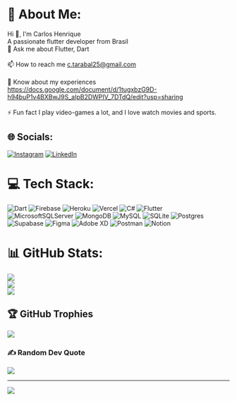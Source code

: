 # 💫 About Me:
Hi 👋, I'm Carlos Henrique<br>A passionate flutter developer from Brasil<br>💬 Ask me about Flutter, Dart<br><br>📫 How to reach me c.tarabal25@gmail.com<br><br>📄 Know about my experiences https://docs.google.com/document/d/1tugxbzG9D-h94buP1v4BXBwJ9S_aIpB2DWPIV_7DTdQ/edit?usp=sharing<br><br>⚡ Fun fact I play video-games a lot, and I love watch movies and sports.


## 🌐 Socials:
[![Instagram](https://img.shields.io/badge/Instagram-%23E4405F.svg?logo=Instagram&logoColor=white)](https://instagram.com/carlos.h_97) [![LinkedIn](https://img.shields.io/badge/LinkedIn-%230077B5.svg?logo=linkedin&logoColor=white)](https://linkedin.com/in/carloshta) 

# 💻 Tech Stack:
![Dart](https://img.shields.io/badge/dart-%230175C2.svg?style=plastic&logo=dart&logoColor=white) ![Firebase](https://img.shields.io/badge/firebase-%23039BE5.svg?style=plastic&logo=firebase) ![Heroku](https://img.shields.io/badge/heroku-%23430098.svg?style=plastic&logo=heroku&logoColor=white) ![Vercel](https://img.shields.io/badge/vercel-%23000000.svg?style=plastic&logo=vercel&logoColor=white) ![C#](https://img.shields.io/badge/c%23-%23239120.svg?style=plastic&logo=c-sharp&logoColor=white) ![Flutter](https://img.shields.io/badge/Flutter-%2302569B.svg?style=plastic&logo=Flutter&logoColor=white) ![MicrosoftSQLServer](https://img.shields.io/badge/Microsoft%20SQL%20Sever-CC2927?style=plastic&logo=microsoft%20sql%20server&logoColor=white) ![MongoDB](https://img.shields.io/badge/MongoDB-%234ea94b.svg?style=plastic&logo=mongodb&logoColor=white) ![MySQL](https://img.shields.io/badge/mysql-%2300f.svg?style=plastic&logo=mysql&logoColor=white) ![SQLite](https://img.shields.io/badge/sqlite-%2307405e.svg?style=plastic&logo=sqlite&logoColor=white) ![Postgres](https://img.shields.io/badge/postgres-%23316192.svg?style=plastic&logo=postgresql&logoColor=white) 	![Supabase](https://img.shields.io/badge/Supabase-3ECF8E?style=plastic&logo=supabase&logoColor=white) 	![Figma](https://img.shields.io/badge/figma-%23F24E1E.svg?style=plastic&logo=figma&logoColor=white) ![Adobe XD](https://img.shields.io/badge/Adobe%20XD-470137?style=plastic&logo=Adobe%20XD&logoColor=#FF61F6) ![Postman](https://img.shields.io/badge/Postman-FF6C37?style=plastic&logo=postman&logoColor=white) ![Notion](https://img.shields.io/badge/Notion-%23000000.svg?style=plastic&logo=notion&logoColor=white)
# 📊 GitHub Stats:
![](https://github-readme-stats.vercel.app/api?username=carloshenrique-dev&theme=dark&hide_border=false&include_all_commits=true&count_private=true)<br/>
![](https://github-readme-streak-stats.herokuapp.com/?user=carloshenrique-dev&theme=dark&hide_border=false)<br/>
![](https://github-readme-stats.vercel.app/api/top-langs/?username=carloshenrique-dev&theme=dark&hide_border=false&include_all_commits=true&count_private=true&layout=compact)

## 🏆 GitHub Trophies
![](https://github-profile-trophy.vercel.app/?username=carloshenrique-dev&theme=discord&no-frame=false&no-bg=false&margin-w=4)

### ✍️ Random Dev Quote
![](https://quotes-github-readme.vercel.app/api?type=horizontal&theme=tokyonight)

---
[![](https://visitcount.itsvg.in/api?id=carloshenrique-dev&icon=6&color=10)](https://visitcount.itsvg.in)
